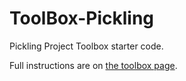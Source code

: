 # ToolBox-Pickling

Pickling Project Toolbox starter code.

Full instructions are on [the toolbox page](https://toolboxes.olin.build/pickling/).
